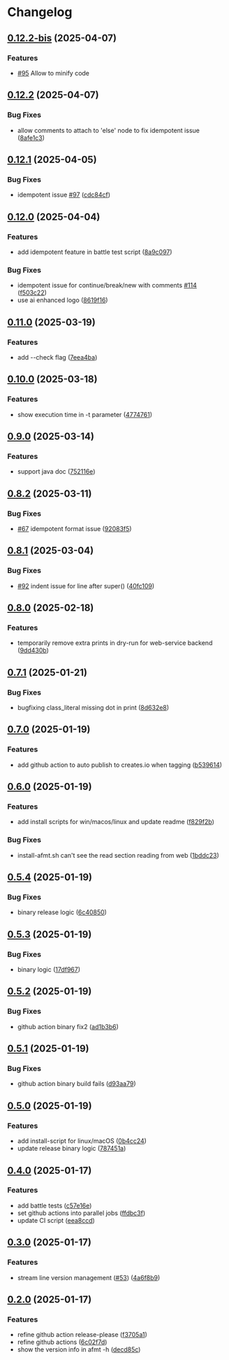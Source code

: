 # Changelog

## [0.12.2-bis](https://github.com/xixiaofinland/afmt/compare/v0.12.1...v0.12.2) (2025-04-07)


### Features

* [#95](https://github.com/xixiaofinland/afmt/issues/95) Allow to minify code


## [0.12.2](https://github.com/xixiaofinland/afmt/compare/v0.12.1...v0.12.2) (2025-04-07)


### Bug Fixes

* allow comments to attach to 'else' node to fix idempotent issue ([8afe1c3](https://github.com/xixiaofinland/afmt/commit/8afe1c3c6ba6d22822929fb5eca3105436d56630))

## [0.12.1](https://github.com/xixiaofinland/afmt/compare/v0.12.0...v0.12.1) (2025-04-05)


### Bug Fixes

* idempotent issue [#97](https://github.com/xixiaofinland/afmt/issues/97) ([cdc84cf](https://github.com/xixiaofinland/afmt/commit/cdc84cf8115b65521f00722a418856c4f86cec67))

## [0.12.0](https://github.com/xixiaofinland/afmt/compare/v0.11.0...v0.12.0) (2025-04-04)


### Features

* add idempotent feature in battle test script ([8a9c097](https://github.com/xixiaofinland/afmt/commit/8a9c09756b4e7234ca15dd87ae93ad68cb75de28))


### Bug Fixes

* idempotent issue for continue/break/new with comments [#114](https://github.com/xixiaofinland/afmt/issues/114) ([f503c22](https://github.com/xixiaofinland/afmt/commit/f503c22a7fc63cbfd30a892961f1ada5a4be368b))
* use ai enhanced logo ([8619f16](https://github.com/xixiaofinland/afmt/commit/8619f16d085f712b3dbb0cf0b35ff05e5e076830))

## [0.11.0](https://github.com/xixiaofinland/afmt/compare/v0.10.0...v0.11.0) (2025-03-19)


### Features

* add --check flag ([7eea4ba](https://github.com/xixiaofinland/afmt/commit/7eea4bafb406f0aa5ea05ef7a875a9dae2b54242))

## [0.10.0](https://github.com/xixiaofinland/afmt/compare/v0.9.0...v0.10.0) (2025-03-18)


### Features

* show execution time in -t parameter ([4774761](https://github.com/xixiaofinland/afmt/commit/47747613ff75bde70408b25d36d195c6488b2d4c))

## [0.9.0](https://github.com/xixiaofinland/afmt/compare/v0.8.2...v0.9.0) (2025-03-14)


### Features

* support java doc ([752116e](https://github.com/xixiaofinland/afmt/commit/752116e62014dccd6ca140a305ad3128a6a23526))

## [0.8.2](https://github.com/xixiaofinland/afmt/compare/v0.8.1...v0.8.2) (2025-03-11)


### Bug Fixes

* [#67](https://github.com/xixiaofinland/afmt/issues/67) idempotent format issue ([92083f5](https://github.com/xixiaofinland/afmt/commit/92083f591f31f47f891480c01c2dda26edbc7c1e))

## [0.8.1](https://github.com/xixiaofinland/afmt/compare/v0.8.0...v0.8.1) (2025-03-04)


### Bug Fixes

* [#92](https://github.com/xixiaofinland/afmt/issues/92) indent issue for line after super() ([40fc109](https://github.com/xixiaofinland/afmt/commit/40fc1094293f926cbf3fa994ea12ad7c620933fb))

## [0.8.0](https://github.com/xixiaofinland/afmt/compare/v0.7.1...v0.8.0) (2025-02-18)


### Features

* temporarily remove extra prints in dry-run for web-service backend ([9dd430b](https://github.com/xixiaofinland/afmt/commit/9dd430bcc87d28343f18db112c4df24eb63d5f97))

## [0.7.1](https://github.com/xixiaofinland/afmt/compare/v0.7.0...v0.7.1) (2025-01-21)


### Bug Fixes

* bugfixing class_literal missing dot in print ([8d632e8](https://github.com/xixiaofinland/afmt/commit/8d632e8c8f94fb8fde55dbb27ff6980e22c9fa26))

## [0.7.0](https://github.com/xixiaofinland/afmt/compare/v0.6.0...v0.7.0) (2025-01-19)


### Features

* add github action to auto publish to creates.io when tagging ([b539614](https://github.com/xixiaofinland/afmt/commit/b5396141b888e7afa6f835422a04fba8a2ed7973))

## [0.6.0](https://github.com/xixiaofinland/afmt/compare/v0.5.4...v0.6.0) (2025-01-19)


### Features

* add install scripts for win/macos/linux and update readme ([f829f2b](https://github.com/xixiaofinland/afmt/commit/f829f2b9ec7a4584922477aa9d560b5b946663c7))


### Bug Fixes

* install-afmt.sh can't see the read section reading from web ([1bddc23](https://github.com/xixiaofinland/afmt/commit/1bddc2325298352d2e8fb8ed8deaa3088242b361))

## [0.5.4](https://github.com/xixiaofinland/afmt/compare/v0.5.3...v0.5.4) (2025-01-19)


### Bug Fixes

* binary release logic ([6c40850](https://github.com/xixiaofinland/afmt/commit/6c40850bd1b1a3364ab74c00d39e0b04809373e0))

## [0.5.3](https://github.com/xixiaofinland/afmt/compare/v0.5.2...v0.5.3) (2025-01-19)


### Bug Fixes

* binary logic ([17df967](https://github.com/xixiaofinland/afmt/commit/17df9670af25c2fcd9889236ca179db965e4ef32))

## [0.5.2](https://github.com/xixiaofinland/afmt/compare/v0.5.1...v0.5.2) (2025-01-19)


### Bug Fixes

* github action binary fix2 ([ad1b3b6](https://github.com/xixiaofinland/afmt/commit/ad1b3b6a9245dd37eba1cf23bd4196414f4b6c4e))

## [0.5.1](https://github.com/xixiaofinland/afmt/compare/v0.5.0...v0.5.1) (2025-01-19)


### Bug Fixes

* github action binary build fails ([d93aa79](https://github.com/xixiaofinland/afmt/commit/d93aa799365559b0caf549a1980253441b96b3c2))

## [0.5.0](https://github.com/xixiaofinland/afmt/compare/v0.4.0...v0.5.0) (2025-01-19)


### Features

* add install-script for linux/macOS ([0b4cc24](https://github.com/xixiaofinland/afmt/commit/0b4cc249bef5484a38443cd2bbc2b362e50c06c1))
* update release binary logic ([787451a](https://github.com/xixiaofinland/afmt/commit/787451a847ce955dcc88031e95dad74500bbdf24))

## [0.4.0](https://github.com/xixiaofinland/afmt/compare/v0.3.0...v0.4.0) (2025-01-17)


### Features

* add battle tests ([c57e16e](https://github.com/xixiaofinland/afmt/commit/c57e16ef9d260c0a01054190aadafa3b1f4b27b2))
* set github actions into parallel jobs ([ffdbc3f](https://github.com/xixiaofinland/afmt/commit/ffdbc3fc9b4c67b7006a22a9ee7b00d6193951d3))
* update CI script ([eea8ccd](https://github.com/xixiaofinland/afmt/commit/eea8ccd8237f7e5e675e50daab6d0810b82644c2))

## [0.3.0](https://github.com/xixiaofinland/afmt/compare/v0.2.0...v0.3.0) (2025-01-17)


### Features

* stream line version management ([#53](https://github.com/xixiaofinland/afmt/issues/53)) ([4a6f8b9](https://github.com/xixiaofinland/afmt/commit/4a6f8b9c07362b77b24304c8c8f8ca9cea9608e6))

## [0.2.0](https://github.com/xixiaofinland/afmt/compare/v0.1.0...v0.2.0) (2025-01-17)


### Features

* refine github action release-please ([f3705a1](https://github.com/xixiaofinland/afmt/commit/f3705a115e604abc69f8ac2ad197f89eb7160431))
* refine github actions ([6c02f7d](https://github.com/xixiaofinland/afmt/commit/6c02f7d51e69bb8a8248dd602ad73b676c601806))
* show the version info in afmt -h ([decd85c](https://github.com/xixiaofinland/afmt/commit/decd85c8a3fc5c9619e3473b3527de2b61890346))
